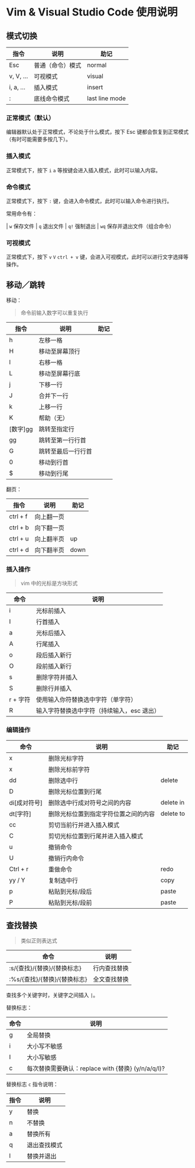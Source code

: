 # Vim & Visual Studio Code 使用说明

## 模式切换

| 指令    | 说明             | 助记           |
| ------- | ---------------- | -------------- |
| Esc     | 普通（命令）模式 | normal         |
| v, V, … | 可视模式         | visual         |
| i, a, … | 插入模式         | insert         |
| :       | 底线命令模式     | last line mode |

### 正常模式（默认）

编辑器默认处于正常模式，不论处于什么模式，按下 Esc 键都会恢复到正常模式（有时可能需要多按几下）。

### 插入模式

正常模式下，按下 `i` `a` 等按键会进入插入模式，此时可以输入内容。

### 命令模式

正常模式下，按下 `:` 键，会进入命令模式，此时可以输入命令进行执行。

常用命令有：

| `w` 保存文件
| `q` 退出文件
| `q!` 强制退出
| `wq` 保存并退出文件（组合命令）

### 可视模式

正常模式下，按下 `v` `V` `ctrl + v` 键，会进入可视模式，此时可以进行文字选择等操作。

## 移动／跳转

移动：

> 命令前输入数字可以重复执行

| 指令     | 说明               | 助记 |
| -------- | ------------------ | ---- |
| h        | 左移一格           |
| H        | 移动至屏幕顶行     |
| l        | 右移一格           |
| L        | 移动至屏幕行底     |
| j        | 下移一行           |
| J        | 合并下一行         |
| k        | 上移一行           |
| K        | 帮助（无）         |
| [数字]gg | 跳转至指定行       |
| gg       | 跳转至第一行行首   |
| G        | 跳转至最后一行行首 |
| 0        | 移动到行首         |
| $        | 移动到行尾         |

翻页：

| 指令     | 说明       | 助记 |
| -------- | ---------- | ---- |
| ctrl + f | 向上翻一页 |      |
| ctrl + b | 向下翻一页 |      |
| ctrl + u | 向上翻半页 | up   |
| ctrl + d | 向下翻半页 | down |

### 插入操作

> vim 中的光标是方块形式
  
| 命令     | 说明                                       |
| -------- | ------------------------------------------ |
| i        | 光标前插入                                 |
| I        | 行首插入                                   |
| a        | 光标后插入                                 |
| A        | 行尾插入                                   |
| o        | 段后插入新行                               |
| O        | 段前插入新行                               |
| s        | 删除字符并插入                             |
| S        | 删除行并插入                               |
| r + 字符 | 使用输入你符替换选中字符（单字符）         |
| R        | 输入字符替换选中字符（持续输入，esc 退出） |

### 编辑操作

| 命令         | 说明                                 | 助记      |
| ------------ | ------------------------------------ | --------- |
| x            | 删除光标字符                         |
| x            | 删除光标前字符                       |
| dd           | 删除选中行                           | delete    |
| D            | 删除光标位置到行尾                   |
| di[成对符号] | 删除选中行成对符号之间的内容         | delete in |
| dt[字符]     | 删除光标位置到指定字符位置之间的内容 | delete to |
| cc           | 剪切当前行并进入插入模式             |
| C            | 剪切光标位置到行尾并进入插入模式     |
| u            | 撤销命令                             |
| U            | 撤销行内命令                         |
| Ctrl + r     | 重做命令                             | redo      |
| yy / Y       | 复制选中行                           | copy      |
| p            | 粘贴到光标/段后                      | paste     |
| P            | 粘贴到光标/段前                      | paste     |

## 查找替换

> 类似正则表达式

| 命令                         | 说明         |
| ---------------------------- | ------------ |
| :s/{查找}/{替换}/{替换标志}  | 行内查找替换 |
| :%s/{查找}/{替换}/{替换标志} | 全文查找替换 |

查找多个关键字时，关键字之间插入 `|`。

替换标志：

| 命令 | 说明                                               |
| ---- | -------------------------------------------------- |
| g    | 全局替换                                           |
| i    | 大小写不敏感                                       |
| I    | 大小写敏感                                         |
| c    | 每次替换需要确认：replace with {替换} (y/n/a/q/l)? |

替换标志 `c` 指令说明：

| 指令 | 说明         |
| ---- | ------------ |
| y    | 替换         |
| n    | 不替换       |
| a    | 替换所有     |
| q    | 退出查找模式 |
| l    | 替换并退出   |
